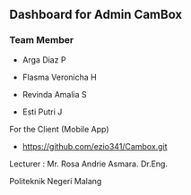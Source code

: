 ## Dashboard for Admin CamBox 
### Team Member

- Arga Diaz P

- Flasma Veronicha H

- Revinda Amalia S

- Esti Putri J

For the Client (Mobile App) 
- https://github.com/ezio341/Cambox.git

Lecturer : Mr. Rosa Andrie Asmara. Dr.Eng.

Politeknik Negeri Malang
